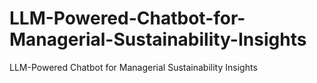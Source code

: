 # LLM-Powered-Chatbot-for-Managerial-Sustainability-Insights
LLM-Powered Chatbot for Managerial Sustainability Insights
